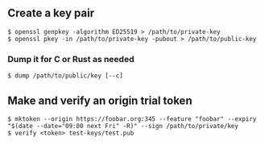 ## Create a key pair

```
$ openssl genpkey -algorithm ED25519 > /path/to/private-key
$ openssl pkey -in /path/to/private-key -pubout > /path/to/public-key
```

### Dump it for C or Rust as needed

```
$ dump /path/to/public/key [--c]
```

## Make and verify an origin trial token

```
$ mktoken --origin https://foobar.org:345 --feature "foobar" --expiry "$(date --date="09:00 next Fri" -R)" --sign /path/to/private/key
$ verify <token> test-keys/test.pub
```

